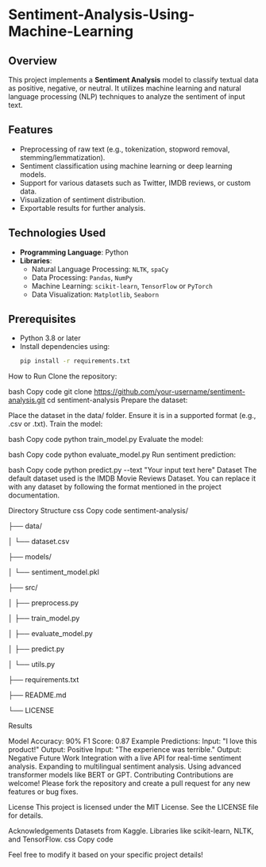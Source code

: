 # Sentiment-Analysis-Using-Machine-Learning

## Overview
This project implements a **Sentiment Analysis** model to classify textual data as positive, negative, or neutral. It utilizes machine learning and natural language processing (NLP) techniques to analyze the sentiment of input text. 

## Features
- Preprocessing of raw text (e.g., tokenization, stopword removal, stemming/lemmatization).
- Sentiment classification using machine learning or deep learning models.
- Support for various datasets such as Twitter, IMDB reviews, or custom data.
- Visualization of sentiment distribution.
- Exportable results for further analysis.

## Technologies Used
- **Programming Language**: Python
- **Libraries**:
  - Natural Language Processing: `NLTK`, `spaCy`
  - Data Processing: `Pandas`, `NumPy`
  - Machine Learning: `scikit-learn`, `TensorFlow` or `PyTorch`
  - Data Visualization: `Matplotlib`, `Seaborn`

## Prerequisites
- Python 3.8 or later
- Install dependencies using:
  ```bash
  pip install -r requirements.txt
How to Run
Clone the repository:

bash
Copy code
git clone https://github.com/your-username/sentiment-analysis.git
cd sentiment-analysis
Prepare the dataset:

Place the dataset in the data/ folder.
Ensure it is in a supported format (e.g., .csv or .txt).
Train the model:

bash
Copy code
python train_model.py
Evaluate the model:

bash
Copy code
python evaluate_model.py
Run sentiment prediction:

bash
Copy code
python predict.py --text "Your input text here"
Dataset
The default dataset used is the IMDB Movie Reviews Dataset. You can replace it with any dataset by following the format mentioned in the project documentation.

Directory Structure
css
Copy code
sentiment-analysis/

├── data/

│   └── dataset.csv

├── models/

│   └── sentiment_model.pkl

├── src/

│   ├── preprocess.py

│   ├── train_model.py

│   ├── evaluate_model.py

│   ├── predict.py

│   └── utils.py

├── requirements.txt

├── README.md

└── LICENSE

Results

Model Accuracy: 90%
F1 Score: 0.87
Example Predictions:
Input: "I love this product!"
Output: Positive
Input: "The experience was terrible."
Output: Negative
Future Work
Integration with a live API for real-time sentiment analysis.
Expanding to multilingual sentiment analysis.
Using advanced transformer models like BERT or GPT.
Contributing
Contributions are welcome! Please fork the repository and create a pull request for any new features or bug fixes.

License
This project is licensed under the MIT License. See the LICENSE file for details.

Acknowledgements
Datasets from Kaggle.
Libraries like scikit-learn, NLTK, and TensorFlow.
css
Copy code

Feel free to modify it based on your specific project details!
